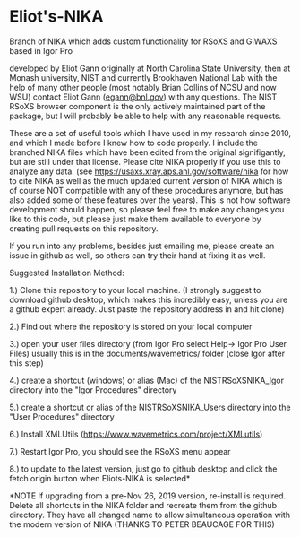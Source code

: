 # Eliot's-NIKA
Branch of NIKA which adds custom functionality for RSoXS and GIWAXS based in Igor Pro

developed by Eliot Gann originally at North Carolina State University, then at Monash university, NIST and currently Brookhaven National Lab with the help of many other people (most notably Brian Collins of NCSU and now WSU) contact Eliot Gann (egann@bnl.gov) with any questions.  The NIST RSoXS browser component is the only actively maintained part of the package, but I will probably be able to help with any reasonable requests.

These are a set of useful tools which I have used in my research since 2010, and which I made before I knew how to code properly.  I include the branched NIKA files which have been edited from the original signifigantly, but are still under that license.  Please cite NIKA properly if you use this to analyze any data.  (see https://usaxs.xray.aps.anl.gov/software/nika for how to cite NIKA as well as the much updated current version of NIKA which is  of course NOT compatible with any of these procedures anymore, but has also added some of these features over the years). This is not how software development should happen, so please feel free to make any changes you like to this code, but please just make them available to everyone by creating pull requests on this repository.

If you run into any problems, besides just emailing me, please create an issue in github as well, so others can try their hand at fixing it as well.

Suggested Installation Method:

1.) Clone this repository to your local machine.  (I strongly suggest to download github desktop, which makes this incredibly easy, unless you are a github expert already.  Just paste the repository address in and hit clone)

2.) Find out where the repository is stored on your local computer

3.) open your user files directory (from Igor Pro  select Help-> Igor Pro User Files)
    usually this is in the documents/wavemetrics/ folder
    (close Igor after this step)

4.) create a shortcut (windows) or alias (Mac) of the NISTRSoXSNIKA_Igor directory into the "Igor Procedures" directory

5.) create a shortcut or alias of the NISTRSoXSNIKA_Users directory into the "User Procedures" directory

6.) Install XMLUtils (https://www.wavemetrics.com/project/XMLutils)

7.) Restart Igor Pro, you should see the RSoXS menu appear

8.) to update to the latest version, just go to github desktop and click the fetch origin button when Eliots-NIKA is selected*


*NOTE If upgrading from a pre-Nov 26, 2019 version, re-install is required.  Delete all shortcuts in the NIKA folder and recreate them from the github directory.  They have all changed name to allow simultaneous operation with the modern version of NIKA (THANKS TO PETER BEAUCAGE FOR THIS)
